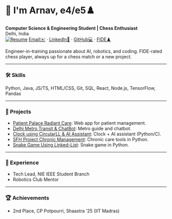 # 👋 I'm Arnav, e4/e5♟️

**Computer Science & Engineering Student | Chess Enthusiast**  
Delhi, India  
[![Resume](https://img.shields.io/badge/Resume-PDF-red?style=for-the-badge&logo=adobeacrobatreader)](./resume.pdf)
[Email✉️](mailto:arnavsharma2908@gmail.com) · [LinkedIn🔗](https://linkedin.com/in/arnav-sharma-93a9bb269/) · [GitHub💻](https://github.com/ArnavSharma2908) · [FIDE♟️](https://ratings.fide.com/profile/88125041)

Engineer-in-training passionate about AI, robotics, and coding. FIDE-rated chess player, always up for a chess match or a new project.

---

### 🛠️ Skills

Python, Java, JS/TS, HTML/CSS, Git, SQL, React, Node.js, TensorFlow, Pandas

---

### 🌟 Projects

- [Patient Palace Radiant Care](https://github.com/ArnavSharma2908/patient-palace-radiant-care): Web app for patient management.
- [Delhi Metro Transit & ChatBot](https://github.com/ArnavSharma2908/Delhi-Metro-Transit-Corporation-and-Chatbot): Metro guide and chatbot.
- [Clock using CircularLL & AI Assistant](https://github.com/ArnavSharma2908/Clock-using-CircularLL_and_AIAssistant): Clock + AI assistant (Python/C).
- [SFH Project Chronic Management](https://github.com/ArnavSharma2908/SFH_Project_Chronic_Management): Chronic care tools in Python.
- [Snake Game Using Linked-List](https://github.com/ArnavSharma2908/Snake_Game_Using_Linked-List): Snake game in Python.

---

### 💼 Experience

- Tech Lead, NIE IEEE Student Branch
- Robotics Club Mentor

---

### 🏆 Achievements

- 2nd Place, CP Potpourri, Shaastra ’25 (IIT Madras)
